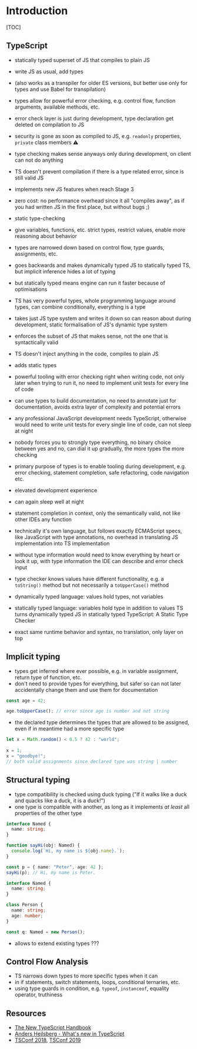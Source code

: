 # Introduction

[TOC]

<!-- ToDo: Clean up --> 

## TypeScript

- statically typed superset of JS that compiles to plain JS
- write JS as usual, add types
- (also works as a transpiler for older ES versions, but better use only for types and use Babel for transpilation)
- types allow for powerful error checking, e.g. control flow, function arguments, available methods, etc.
- error check layer is just during development, type declaration get deleted on compilation to JS
- security is gone as soon as compiled to JS, e.g. `readonly` properties, `private` class members ⚠️
- type checking makes sense anyways only during development, on client can not do anything
- TS doesn't prevent compilation if there is a type related error, since is still valid JS
- implements new JS features when reach Stage 3
- zero cost: no performance overhead since it all "compiles away", as if you had written JS in the first place, but without bugs ;)
- static type-checking
- give variables, functions, etc. strict types, restrict values, enable more reasoning about behavior
- types are narrowed down based on control flow, type guards, assignments, etc.
- goes backwards and makes dynamically typed JS to statically typed TS, but implicit inference hides a lot of typing
- but statically typed means engine can run it faster because of optimisations
- TS has very powerful types, whole programming language around types, can combine conditionally, everything is a type
- takes just JS type system and writes it down so can reason about during development, static formalisation of JS's dynamic type system
- enforces the subset of JS that makes sense, not the one that is syntactically valid
- TS doesn't inject anything in the code, compiles to plain JS
- adds static types
- powerful tooling with error checking right when writing code, not only later when trying to run it, no need to implement unit tests for every line of code
- can use types to build documentation, no need to annotate just for documentation, avoids extra layer of complexity and potential errors
- any professional JavaScript development needs TypeScript, otherwise would need to write unit tests for every single line of code, can not sleep at night
- nobody forces you to strongly type everything, no binary choice between yes and no, can dial it up gradually, the more types the more checking
- primary purpose of types is to enable tooling during development, e.g. error checking, statement completion, safe refactoring, code navigation etc.
- elevated development experience
- can again sleep well at night
- statement completion in context, only the semantically valid, not like other IDEs any function
- technically it's own language, but follows exactly ECMAScript specs, like JavaScript with type annotations, no overhead in translating JS implementation into TS implementation
- without type information would need to know everything by heart or look it up, with type information the IDE can describe and error check input
- type checker knows values have different functionality, e.g. a `toString()` method but not necessarily a `toUpperCase()` method

- dynamically typed language: values hold types, not variables
- statically typed language: variables hold type in addition to values
TS turns dynamically typed JS in statically typed
TypeScript: A Static Type Checker

- exact same runtime behavior and syntax, no translation, only layer on top

## Implicit typing

- types get inferred where ever possible, e.g. in variable assignment, return type of function, etc.
- don't need to provide types for everything, but safer so can not later accidentally change them and use them for documentation

```typescript
const age = 42;

age.toUpperCase(); // error since age is number and not string
```

- the declared type determines the types that are allowed to be assigned, even if in meantime had a more specific type

```typescript
let x = Math.random() < 0.5 ? 42 : "world";
    
x = 1;            
x = "goodbye!";
// both valid assignments since declared type was string | number
```

## Structural typing

- type compatibility is checked using duck typing ("If it walks like a duck and quacks like a duck, it is a duck!")
- one type is compatible with another, as long as it implements _at least_ all properties of the other type

```typescript
interface Named {
  name: string;
}

function sayHi(obj: Named) {
  console.log(`Hi, my name is ${obj.name}.`);
}

const p = { name: "Peter", age: 42 };
sayHi(p); // Hi, my name is Peter.
```

```typescript
interface Named {
  name: string;
}

class Person {
  name: string;
  age: number;
}

const q: Named = new Person();
```

- allows to extend existing types ???

## Control Flow Analysis

- TS narrows down types to more specific types when it can
- in if statements, switch statements, loops, conditional ternaries, etc.
- using type guards in condition, e.g. `typeof`, `instanceof`, equality operator, truthiness

## Resources

- [The New TypeScript Handbook](https://github.com/microsoft/TypeScript-New-Handbook)
- [Anders Hejlsberg - What's new in TypeScript](https://channel9.msdn.com/Events/Speakers/Anders-Hejlsberg)
- [TSConf 2018](https://www.youtube.com/playlist?list=PL2z7rCjEG2ksF0rJ8Qwp1y5eTjqiPIRfT), [TSConf 2019](https://www.youtube.com/playlist?list=PL2z7rCjEG2kumYQw0tl-afLYWUk-kKREB)